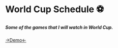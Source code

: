 <h1> World Cup Schedule ⚽ </h1>

<h5> Some of the games that I will watch in World Cup.</h5>
<a href="https://inaciohugo.github.io/WorldCupSchedule/" target=“_blank”>->Demo<-</a>
